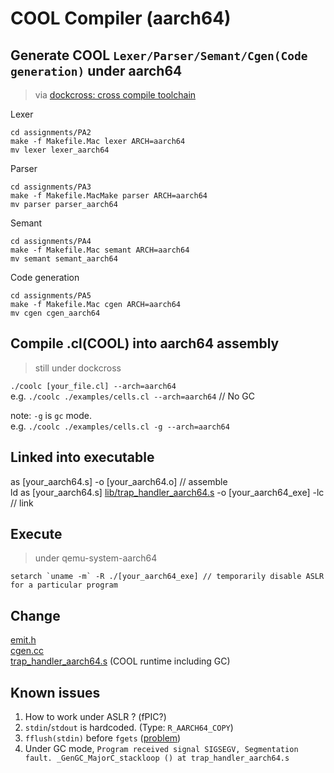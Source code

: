 # COOL Compiler (aarch64)

## Generate COOL `Lexer/Parser/Semant/Cgen(Code generation)` under aarch64
> via [dockcross: cross compile toolchain](https://github.com/dockcross/dockcross)

Lexer
```
cd assignments/PA2
make -f Makefile.Mac lexer ARCH=aarch64
mv lexer lexer_aarch64
```
Parser
```
cd assignments/PA3
make -f Makefile.MacMake parser ARCH=aarch64
mv parser parser_aarch64
```
Semant
```
cd assignments/PA4
make -f Makefile.Mac semant ARCH=aarch64
mv semant semant_aarch64
```
Code generation
```
cd assignments/PA5
make -f Makefile.Mac cgen ARCH=aarch64
mv cgen cgen_aarch64
```

## Compile .cl(COOL) into aarch64 assembly
> still under dockcross

`./coolc [your_file.cl] --arch=aarch64` \
e.g. `./coolc ./examples/cells.cl --arch=aarch64` // No GC

note: `-g` is `gc` mode. \
e.g. `./coolc ./examples/cells.cl -g --arch=aarch64`

## Linked into executable

as [your_aarch64.s] -o [your_aarch64.o] // assemble \
ld as [your_aarch64.s] [lib/trap_handler_aarch64.s](https://github.com/tingwei628/cool-compiler-1/blob/tingwei628-aarch64/lib/trap_handler_aarch64.s) -o [your_aarch64_exe] -lc // link


## Execute 
> under qemu-system-aarch64
```
setarch `uname -m` -R ./[your_aarch64_exe] // temporarily disable ASLR for a particular program
```

## Change
[emit.h]() \
[cgen.cc](https://github.com/tingwei628/cool-compiler-1/blob/tingwei628-aarch64/assignments/PA5/cgen.cc) \
[trap_handler_aarch64.s](https://github.com/tingwei628/cool-compiler-1/blob/tingwei628-aarch64/lib/trap_handler_aarch64.s) (COOL runtime including GC)

## Known issues
1. How to work under ASLR ? (fPIC?)
2. `stdin`/`stdout` is hardcoded. (Type: `R_AARCH64_COPY`)
3. `fflush(stdin)` before `fgets` ([problem](https://stackoverflow.com/a/63369562/5321961))
4. Under GC mode, `Program received signal SIGSEGV, Segmentation fault. _GenGC_MajorC_stackloop () at trap_handler_aarch64.s`
